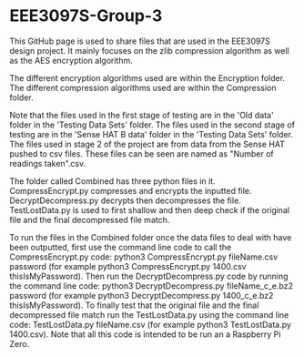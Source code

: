 # EEE3097S-Group-3
This GitHub page is used to share files that are used in the EEE3097S design project. It mainly focuses on the zlib compression algorithm as well as the AES encryption algorithm.

The different encryption algorithms used are within the Encryption folder. The different compression algorithms used are within the Compression folder.

Note that the files used in the first stage of testing are in the 'Old data' folder in the 'Testing Data Sets' folder. The files used in the second stage of testing are in the 'Sense HAT B data' folder in the 'Testing Data Sets' folder. The files used in stage 2 of the project are from data from the Sense HAT pushed to csv files. These files can be seen are named as "Number of readings taken".csv.

The folder called Combined has three python files in it. CompressEncrypt.py compresses and encrypts the inputted file. DecryptDecompress.py decrypts then decompresses the file. TestLostData.py is used to first shallow and then deep check if the original file and the final decompressed file match.

To run the files in the Combined folder once the data files to deal with have been outputted, first use the command line code to call the CompressEncrypt.py code: python3 CompressEncrypt.py fileName.csv password (for example python3 CompressEncrypt.py 1400.csv thisIsMyPassword). Then run the DecryptDecompress.py code by running the command line code: python3 DecryptDecompress.py fileName_c_e.bz2 password (for example python3 DecryptDecompress.py 1400_c_e.bz2 thisIsMyPassword). To finally test that the original file and the final decompressed file match run the TestLostData.py using the command line code: TestLostData.py fileName.csv (for example python3 TestLostData.py 1400.csv). Note that all this code is intended to be run an a Raspberry Pi Zero.
